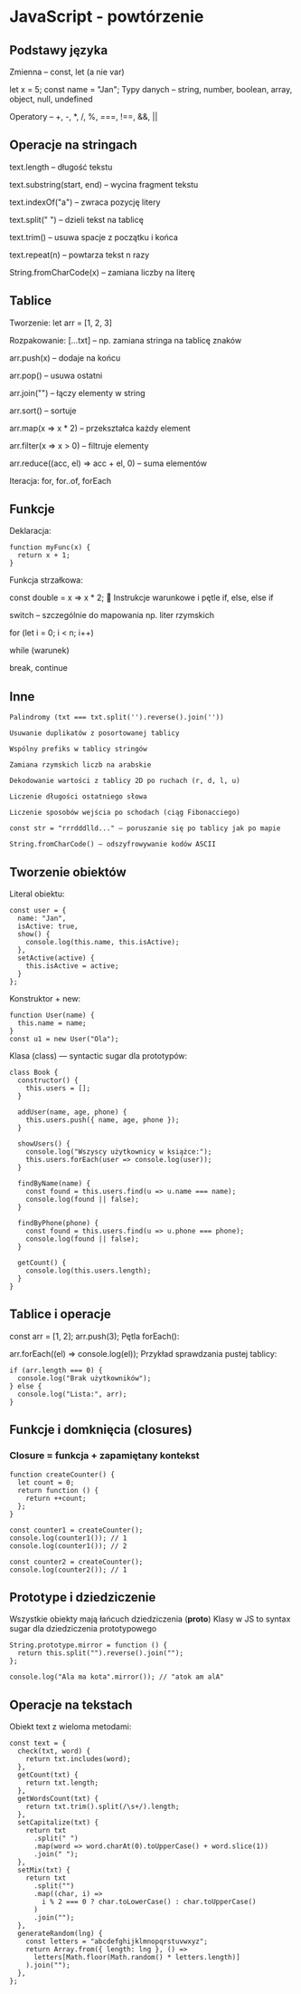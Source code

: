 # JavaScript - powtórzenie
## Podstawy języka

Zmienna – const, let (a nie var)

let x = 5;
const name = "Jan";
Typy danych – string, number, boolean, array, object, null, undefined

Operatory – +, -, *, /, %, ===, !==, &&, ||

## Operacje na stringach
text.length – długość tekstu

text.substring(start, end) – wycina fragment tekstu

text.indexOf("a") – zwraca pozycję litery

text.split(" ") – dzieli tekst na tablicę

text.trim() – usuwa spacje z początku i końca

text.repeat(n) – powtarza tekst n razy

String.fromCharCode(x) – zamiana liczby na literę

## Tablice
Tworzenie: let arr = [1, 2, 3]

Rozpakowanie: [...txt] – np. zamiana stringa na tablicę znaków

arr.push(x) – dodaje na końcu

arr.pop() – usuwa ostatni

arr.join("") – łączy elementy w string

arr.sort() – sortuje

arr.map(x => x * 2) – przekształca każdy element

arr.filter(x => x > 0) – filtruje elementy

arr.reduce((acc, el) => acc + el, 0) – suma elementów

Iteracja: for, for..of, forEach

## Funkcje
Deklaracja:

```
function myFunc(x) {
  return x + 1;
}
```
Funkcja strzałkowa:

const double = x => x * 2;
🔄 Instrukcje warunkowe i pętle
if, else, else if

switch – szczególnie do mapowania np. liter rzymskich

for (let i = 0; i < n; i++)

while (warunek)

break, continue


## Inne
```
Palindromy (txt === txt.split('').reverse().join(''))

Usuwanie duplikatów z posortowanej tablicy

Wspólny prefiks w tablicy stringów

Zamiana rzymskich liczb na arabskie

Dekodowanie wartości z tablicy 2D po ruchach (r, d, l, u)

Liczenie długości ostatniego słowa

Liczenie sposobów wejścia po schodach (ciąg Fibonacciego)

const str = "rrrdddlld..." – poruszanie się po tablicy jak po mapie

String.fromCharCode() – odszyfrowywanie kodów ASCII
```

## Tworzenie obiektów
Literal obiektu:

```
const user = {
  name: "Jan",
  isActive: true,
  show() {
    console.log(this.name, this.isActive);
  },
  setActive(active) {
    this.isActive = active;
  }
};
```
Konstruktor + new:

```
function User(name) {
  this.name = name;
}
const u1 = new User("Ola");
```
Klasa (class) — syntactic sugar dla prototypów:

```
class Book {
  constructor() {
    this.users = [];
  }

  addUser(name, age, phone) {
    this.users.push({ name, age, phone });
  }

  showUsers() {
    console.log("Wszyscy użytkownicy w książce:");
    this.users.forEach(user => console.log(user));
  }

  findByName(name) {
    const found = this.users.find(u => u.name === name);
    console.log(found || false);
  }

  findByPhone(phone) {
    const found = this.users.find(u => u.phone === phone);
    console.log(found || false);
  }

  getCount() {
    console.log(this.users.length);
  }
}
```

## Tablice i operacje
const arr = [1, 2];
arr.push(3);
Pętla forEach():

arr.forEach((el) => console.log(el));
Przykład sprawdzania pustej tablicy:
```
if (arr.length === 0) {
  console.log("Brak użytkowników");
} else {
  console.log("Lista:", arr);
}
```

## Funkcje i domknięcia (closures)
### Closure = funkcja + zapamiętany kontekst

```
function createCounter() {
  let count = 0;
  return function () {
    return ++count;
  };
}

const counter1 = createCounter();
console.log(counter1()); // 1
console.log(counter1()); // 2

const counter2 = createCounter();
console.log(counter2()); // 1
```

## Prototype i dziedziczenie
Wszystkie obiekty mają łańcuch dziedziczenia (__proto__)
Klasy w JS to syntax sugar dla dziedziczenia prototypowego

```
String.prototype.mirror = function () {
  return this.split("").reverse().join("");
};

console.log("Ala ma kota".mirror()); // "atok am alA"
```


## Operacje na tekstach
Obiekt text z wieloma metodami:
```
const text = {
  check(txt, word) {
    return txt.includes(word);
  },
  getCount(txt) {
    return txt.length;
  },
  getWordsCount(txt) {
    return txt.trim().split(/\s+/).length;
  },
  setCapitalize(txt) {
    return txt
      .split(" ")
      .map(word => word.charAt(0).toUpperCase() + word.slice(1))
      .join(" ");
  },
  setMix(txt) {
    return txt
      .split("")
      .map((char, i) =>
        i % 2 === 0 ? char.toLowerCase() : char.toUpperCase()
      )
      .join("");
  },
  generateRandom(lng) {
    const letters = "abcdefghijklmnopqrstuvwxyz";
    return Array.from({ length: lng }, () =>
      letters[Math.floor(Math.random() * letters.length)]
    ).join("");
  },
};
```

